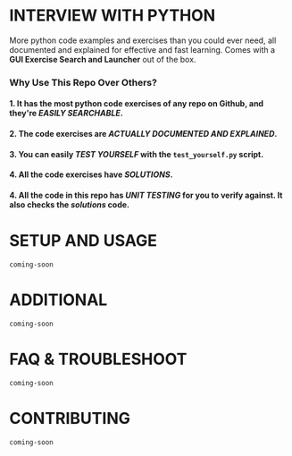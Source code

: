 # INTERVIEW WITH PYTHON

More python code examples and exercises than you could ever need, all documented and explained for effective and fast learning. Comes with a **GUI Exercise Search and Launcher** out of the box.

### Why Use This Repo Over Others?
#### 1. It has the most python code exercises of any repo on Github, and they're *EASILY SEARCHABLE*.
#### 2. The code exercises are *ACTUALLY DOCUMENTED AND EXPLAINED*.
#### 3. You can easily *TEST YOURSELF* with the `test_yourself.py` script.
#### 4. All the code exercises have *SOLUTIONS*.
#### 4. All the code in this repo has *UNIT TESTING* for you to verify against. It also checks the *solutions* code.

# SETUP AND USAGE

`coming-soon`

# ADDITIONAL

`coming-soon`

# FAQ & TROUBLESHOOT

`coming-soon`

# CONTRIBUTING 
`coming-soon`

